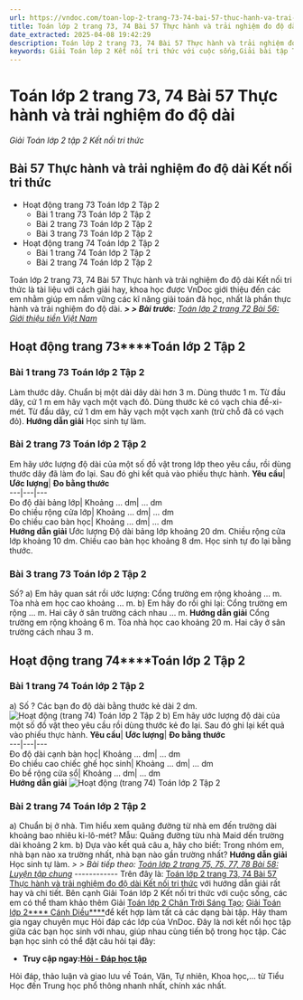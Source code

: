 ```yaml
---
url: https://vndoc.com/toan-lop-2-trang-73-74-bai-57-thuc-hanh-va-trai-nghiem-do-do-dai-266587
title: Toán lớp 2 trang 73, 74 Bài 57 Thực hành và trải nghiệm đo độ dài - Giải Toán lớp 2 tập 2 Kết nối tri thức - VnDoc.com
date_extracted: 2025-04-08 19:42:29
description: Toán lớp 2 trang 73, 74 Bài 57 Thực hành và trải nghiệm đo độ dài Kết nối tri thức được biên soạn bám sát chương trình sách giáo khoa Toán lớp 2 tập 2 KNTT, sẽ giúp học sinh dễ dàng làm bài tập Toán lớp 2 Tập 2.
keywords: Giải Toán lớp 2 Kết nối tri thức với cuộc sống,Giải bài tập Toán lớp 2 Kết nối tri thức,Toán lớp 2,Giải Toán lớp 2,Toán 2,giải Toán 2,bài tập toán lớp 2,toan lop 2,toán lớp 2 tập 2,toán 2 tập 2,giải bài tập toán lớp 2,bài toán lớp 2,Toán lớp 2 trang 73 tập 2,Toán lớp 2 trang 74 tập 2 kết nối,toán lớp 2 trang 73,Toán lớp 2 trang 74 SGK,Toán lớp 2 bài 57,Bài 57 Thực hành và trải nghiệm đo độ dài Kết nối tri thức
---
```


# Toán lớp 2 trang 73, 74 Bài 57 Thực hành và trải nghiệm đo độ dài
 _Giải Toán lớp 2 tập 2 Kết nối tri thức_
## Bài 57 Thực hành và trải nghiệm đo độ dài Kết nối tri thức
  * Hoạt động trang 73 Toán lớp 2 Tập 2
    * Bài 1 trang 73 Toán lớp 2 Tập 2
    * Bài 2 trang 73 Toán lớp 2 Tập 2
    * Bài 3 trang 73 Toán lớp 2 Tập 2
  * Hoạt động trang 74 Toán lớp 2 Tập 2
    * Bài 1 trang 74 Toán lớp 2 Tập 2
    * Bài 2 trang 74 Toán lớp 2 Tập 2

Toán lớp 2 trang 73, 74 Bài 57 Thực hành và trải nghiệm đo độ dài Kết nối tri thức là tài liệu với cách giải hay, khoa học được VnDoc giới thiệu đến các em nhằm giúp em nắm vững các kĩ năng giải toán đã học, nhất là phần thực hành và trải nghiệm đo độ dài.
_**> > Bài trước**: [Toán lớp 2 trang 72 Bài 56: Giới thiệu tiền Việt Nam](<https://vndoc.com/toan-lop-2-trang-72-bai-56-gioi-thieu-tien-viet-nam-266585>)_
## **Hoạt động trang 73****Toán lớp 2 Tập 2**
### **Bài 1 trang 73 Toán lớp 2 Tập 2**
Làm thước dây.
Chuẩn bị một dải dây dài hơn 3 m.
Dùng thước 1 m. Từ đầu dây, cứ 1 m em hãy vạch một vạch đỏ.
Dùng thước kẻ có vạch chia đề-xi-mét. Từ đầu dây, cứ 1 dm em hãy vạch một vạch xanh \(trừ chỗ đã có vạch đỏ\).
**Hướng dẫn giải**
Học sinh tự làm.
### **Bài 2 trang 73 Toán lớp 2 Tập 2**
Em hãy ước lượng độ dài của một số đồ vật trong lớp theo yêu cầu, rồi dùng thước dây đã làm đo lại. Sau đó ghi kết quả vào phiếu thực hành.
**Yêu cầu**| **Ước lượng**| **Đo bằng thước**  
---|---|---  
Đo độ dài bảng lớp| Khoảng … dm| … dm  
Đo chiều rộng cửa lớp| Khoảng … dm| … dm  
Đo chiều cao bàn học| Khoảng … dm| … dm  
**Hướng dẫn giải**
Ước lượng
Độ dài bảng lớp khoảng 20 dm.
Chiều rộng cửa lớp khoảng 10 dm.
Chiều cao bàn học khoảng 8 dm.
Học sinh tự đo lại bằng thước.
### **Bài 3 trang 73 Toán lớp 2 Tập 2**
Số?
a\) Em hãy quan sát rồi ước lượng:
Cổng trường em rộng khoảng … m.
Tòa nhà em học cao khoảng … m.
b\) Em hãy đo rồi ghi lại:
Cổng trường em rộng … m.
Hai cây ở sân trường cách nhau … m.
**Hướng dẫn giải**
Cổng trường em rộng khoảng 6 m.
Tòa nhà học cao khoảng 20 m.
Hai cây ở sân trường cách nhau 3 m.
## **Hoạt động trang 74****Toán lớp 2 Tập 2**
### **Bài 1 trang 74 Toán lớp 2 Tập 2**
a\) Số ?
Các bạn đo độ dài bằng thước kẻ dài 2 dm.
![Hoạt động \(trang 74\) Toán lớp 2 Tập 2](https://i.vdoc.vn/data/image/2022/05/28/bai-57-thuc-hanh-va-trai-nghiem-do-do-dai-32686.png)
b\) Em hãy ước lượng độ dài của một số đồ vật theo yêu cầu rồi dùng thước kẻ đo lại. Sau đó ghi lại kết quả vào phiếu thực hành.
**Yêu cầu**| **Ước lượng**| **Đo bằng thước**  
---|---|---  
Đo độ dài cạnh bàn học| Khoảng … dm| … dm  
Đo chiều cao chiếc ghế học sinh| Khoảng … dm| … dm  
Đo bề rộng cửa sổ| Khoảng … dm| … dm  
**Hướng dẫn giải**
![Hoạt động \(trang 74\) Toán lớp 2 Tập 2](https://i.vdoc.vn/data/image/2022/05/28/bai-57-thuc-hanh-va-trai-nghiem-do-do-dai-32687.png)
### **Bài 2 trang 74 Toán lớp 2 Tập 2**
a\) Chuẩn bị ở nhà.
Tìm hiểu xem quãng đường từ nhà em đến trường dài khoảng bao nhiêu ki-lô-mét?
Mẫu: Quãng đường từu nhà Maid dến trường dài khoảng 2 km.
b\) Dựa vào kết quả câu a, hãy cho biết:
Trong nhóm em, nhà bạn nào xa trường nhất, nhà bạn nào gần trường nhất?
**Hướng dẫn giải**
Học sinh tự làm.
_> > Bài tiếp theo: [Toán lớp 2 trang 75, 75, 77, 78 Bài 58: Luyện tập chung](<https://vndoc.com/toan-lop-2-trang-75-75-77-78-bai-58-luyen-tap-chung-266672>)_
\------------
Trên đây là: [Toán lớp 2 trang 73, 74 Bài 57 Thực hành và trải nghiệm đo độ dài Kết nối tri thức](<https://vndoc.com/toan-lop-2-trang-73-74-bai-57-thuc-hanh-va-trai-nghiem-do-do-dai-266587>) với hướng dẫn giải rất hay và chi tiết. Bên cạnh Giải Toán lớp 2 Kết nối tri thức với cuộc sống, các em có thể tham khảo thêm Giải [Toán lớp 2 Chân Trời Sáng Tạo](<https://vndoc.com/toan-lop-2-sach-chan-troi-sang-tao> "Toán lớp 2 sách Chân Trời Sáng Tạo"); [Giải Toán lớp 2**** Cánh Diều****](<https://vndoc.com/toan-lop-2-sach-canh-dieu>)để kết hợp làm tất cả các dạng bài tập.
Hãy tham gia ngay chuyên mục Hỏi đáp các lớp của VnDoc. Đây là nơi kết nối học tập giữa các bạn học sinh với nhau, giúp nhau cùng tiến bộ trong học tập. Các bạn học sinh có thể đặt câu hỏi tại đây:
  * **Truy cập ngay:[Hỏi - Đáp học tập](<https://vndoc.com/hoi-dap>)**

Hỏi đáp, thảo luận và giao lưu về Toán, Văn, Tự nhiên, Khoa học,... từ Tiểu Học đến Trung học phổ thông nhanh nhất, chính xác nhất.
